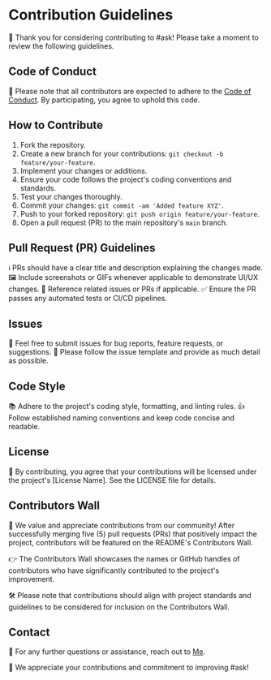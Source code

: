 # Contribution Guidelines

👋 Thank you for considering contributing to #ask! Please take a moment to review the following guidelines.

## Code of Conduct

🚀 Please note that all contributors are expected to adhere to the [Code of Conduct](./code-of-conduct.md). By participating, you agree to uphold this code.

## How to Contribute

1. Fork the repository.
2. Create a new branch for your contributions: `git checkout -b feature/your-feature`.
3. Implement your changes or additions.
4. Ensure your code follows the project's coding conventions and standards.
5. Test your changes thoroughly.
6. Commit your changes: `git commit -am 'Added feature XYZ'`.
7. Push to your forked repository: `git push origin feature/your-feature`.
8. Open a pull request (PR) to the main repository's `main` branch.

## Pull Request (PR) Guidelines

ℹ️ PRs should have a clear title and description explaining the changes made.
🖼️ Include screenshots or GIFs whenever applicable to demonstrate UI/UX changes.
🔗 Reference related issues or PRs if applicable.
✅ Ensure the PR passes any automated tests or CI/CD pipelines.

## Issues

🐛 Feel free to submit issues for bug reports, feature requests, or suggestions.
📝 Please follow the issue template and provide as much detail as possible.

## Code Style

📚 Adhere to the project's coding style, formatting, and linting rules.
👍 Follow established naming conventions and keep code concise and readable.

## License

📝 By contributing, you agree that your contributions will be licensed under the project's [License Name]. See the LICENSE file for details.

## Contributors Wall

🌟 We value and appreciate contributions from our community! After successfully merging five (5) pull requests (PRs) that positively impact the project, contributors will be featured on the README's Contributors Wall.

👉 The Contributors Wall showcases the names or GitHub handles of contributors who have significantly contributed to the project's improvement.

🛠️ Please note that contributions should align with project standards and guidelines to be considered for inclusion on the Contributors Wall.

## Contact

📧 For any further questions or assistance, reach out to [Me](https://www.linkedin.com/in/niraj-rana-2a0384193/).

🎉 We appreciate your contributions and commitment to improving #ask!
